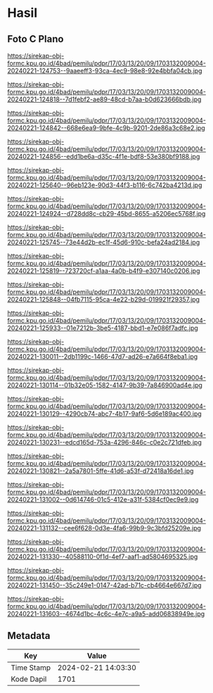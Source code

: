 # Hasil

## Foto C Plano

https://sirekap-obj-formc.kpu.go.id/4bad/pemilu/pdpr/17/03/13/20/09/1703132009004-20240221-124753--9aaeeff3-93ca-4ec9-98e8-92e4bbfa04cb.jpg

https://sirekap-obj-formc.kpu.go.id/4bad/pemilu/pdpr/17/03/13/20/09/1703132009004-20240221-124818--7d1febf2-ae89-48cd-b7aa-b0d623666bdb.jpg

https://sirekap-obj-formc.kpu.go.id/4bad/pemilu/pdpr/17/03/13/20/09/1703132009004-20240221-124842--668e6ea9-9bfe-4c9b-9201-2de86a3c68e2.jpg

https://sirekap-obj-formc.kpu.go.id/4bad/pemilu/pdpr/17/03/13/20/09/1703132009004-20240221-124856--edd1be6a-d35c-4f1e-bdf8-53e380bf9188.jpg

https://sirekap-obj-formc.kpu.go.id/4bad/pemilu/pdpr/17/03/13/20/09/1703132009004-20240221-125640--96eb123e-90d3-44f3-b116-6c742ba4213d.jpg

https://sirekap-obj-formc.kpu.go.id/4bad/pemilu/pdpr/17/03/13/20/09/1703132009004-20240221-124924--d728dd8c-cb29-45bd-8655-a5206ec5768f.jpg

https://sirekap-obj-formc.kpu.go.id/4bad/pemilu/pdpr/17/03/13/20/09/1703132009004-20240221-125745--73e44d2b-ec1f-45d6-910c-befa24ad2184.jpg

https://sirekap-obj-formc.kpu.go.id/4bad/pemilu/pdpr/17/03/13/20/09/1703132009004-20240221-125819--723720cf-a1aa-4a0b-b4f9-e307140c0206.jpg

https://sirekap-obj-formc.kpu.go.id/4bad/pemilu/pdpr/17/03/13/20/09/1703132009004-20240221-125848--04fb7115-95ca-4e22-b29d-019921f29357.jpg

https://sirekap-obj-formc.kpu.go.id/4bad/pemilu/pdpr/17/03/13/20/09/1703132009004-20240221-125933--01e7212b-3be5-4187-bbd1-e7e086f7adfc.jpg

https://sirekap-obj-formc.kpu.go.id/4bad/pemilu/pdpr/17/03/13/20/09/1703132009004-20240221-130011--2db1199c-1466-47d7-ad26-e7a664f8eba1.jpg

https://sirekap-obj-formc.kpu.go.id/4bad/pemilu/pdpr/17/03/13/20/09/1703132009004-20240221-130114--01b32e05-1582-4147-9b39-7a846900ad4e.jpg

https://sirekap-obj-formc.kpu.go.id/4bad/pemilu/pdpr/17/03/13/20/09/1703132009004-20240221-130129--4290cb74-abc7-4b17-9af6-5d6e189ac400.jpg

https://sirekap-obj-formc.kpu.go.id/4bad/pemilu/pdpr/17/03/13/20/09/1703132009004-20240221-130231--edcd165d-753a-4296-846c-c0e2c721dfeb.jpg

https://sirekap-obj-formc.kpu.go.id/4bad/pemilu/pdpr/17/03/13/20/09/1703132009004-20240221-130821--2a5a7801-5ffe-41d6-a53f-d72418a16de1.jpg

https://sirekap-obj-formc.kpu.go.id/4bad/pemilu/pdpr/17/03/13/20/09/1703132009004-20240221-131002--0d614746-01c5-412e-a31f-5384cf0ec9e9.jpg

https://sirekap-obj-formc.kpu.go.id/4bad/pemilu/pdpr/17/03/13/20/09/1703132009004-20240221-131132--cee6f628-0d3e-4fa6-99b9-9c3bfd25209e.jpg

https://sirekap-obj-formc.kpu.go.id/4bad/pemilu/pdpr/17/03/13/20/09/1703132009004-20240221-131330--40588110-0f1d-4ef7-aaf1-ad5804695325.jpg

https://sirekap-obj-formc.kpu.go.id/4bad/pemilu/pdpr/17/03/13/20/09/1703132009004-20240221-131450--35c249e1-0147-42ad-b71c-cb4664e667d7.jpg

https://sirekap-obj-formc.kpu.go.id/4bad/pemilu/pdpr/17/03/13/20/09/1703132009004-20240221-131603--4674d1bc-4c6c-4e7c-a9a5-add06838949e.jpg


## Metadata

| Key        | Value               |
| ---------- | ------------------- |
| Time Stamp | 2024-02-21 14:03:30 |
| Kode Dapil | 1701                |



